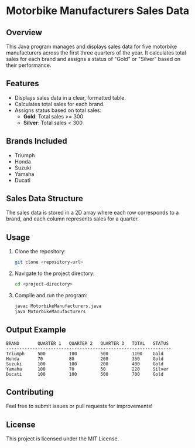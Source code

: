 # Motorbike Manufacturers Sales Data

## Overview

This Java program manages and displays sales data for five motorbike manufacturers across the first three quarters of the year. It calculates total sales for each brand and assigns a status of "Gold" or "Silver" based on their performance.

## Features

- Displays sales data in a clear, formatted table.
- Calculates total sales for each brand.
- Assigns status based on total sales:
  - **Gold**: Total sales >= 300
  - **Silver**: Total sales < 300

## Brands Included

- Triumph
- Honda
- Suzuki
- Yamaha
- Ducati

## Sales Data Structure

The sales data is stored in a 2D array where each row corresponds to a brand, and each column represents sales for a quarter.

## Usage

1. Clone the repository:
   ```bash
   git clone <repository-url>
   ```

2. Navigate to the project directory:
   ```bash
   cd <project-directory>
   ```

3. Compile and run the program:
   ```bash
   javac MotorbikeManufacturers.java
   java MotorbikeManufacturers
   ```

## Output Example

```
BRAND       QUARTER 1   QUARTER 2   QUARTER 3   TOTAL   STATUS
---------------------------------------------------------------
Triumph     500         100         500         1100    Gold
Honda       70          80          200         350     Gold
Suzuki      100         100         200         400     Gold
Yamaha      100         70          50          220     Silver
Ducati      100         100         500         700     Gold
```

## Contributing

Feel free to submit issues or pull requests for improvements!

## License

This project is licensed under the MIT License.
